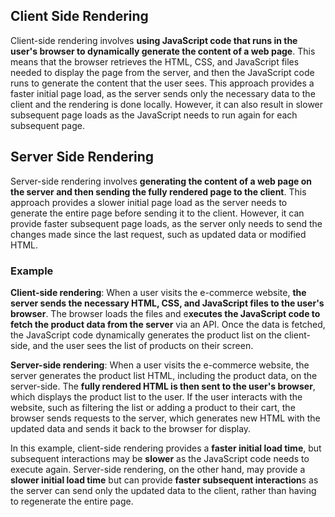 ## Client Side Rendering
Client-side rendering involves **using JavaScript code that runs in the user's browser to dynamically generate the content of a web page**. This means that the browser retrieves the HTML, CSS, and JavaScript files needed to display the page from the server, and then the JavaScript code runs to generate the content that the user sees. This approach provides a faster initial page load, as the server sends only the necessary data to the client and the rendering is done locally. However, it can also result in slower subsequent page loads as the JavaScript needs to run again for each subsequent page.

## Server Side Rendering
Server-side rendering involves **generating the content of a web page on the server and then sending the fully rendered page to the client**. This approach provides a slower initial page load as the server needs to generate the entire page before sending it to the client. However, it can provide faster subsequent page loads, as the server only needs to send the changes made since the last request, such as updated data or modified HTML.

### Example
**Client-side rendering**: When a user visits the e-commerce website, **the server sends the necessary HTML, CSS, and JavaScript files to the user's browser**. The browser loads the files and e**xecutes the JavaScript code to fetch the product data from the server** via an API. Once the data is fetched, the JavaScript code dynamically generates the product list on the client-side, and the user sees the list of products on their screen.

**Server-side rendering**: When a user visits the e-commerce website, the server generates the product list HTML, including the product data, on the server-side. The **fully rendered HTML is then sent to the user's browser**, which displays the product list to the user. If the user interacts with the website, such as filtering the list or adding a product to their cart, the browser sends requests to the server, which generates new HTML with the updated data and sends it back to the browser for display.

In this example, client-side rendering provides a **faster initial load time**, but subsequent interactions may be **slower** as the JavaScript code needs to execute again. Server-side rendering, on the other hand, may provide a **slower initial load time** but can provide **faster subsequent interaction**s as the server can send only the updated data to the client, rather than having to regenerate the entire page.